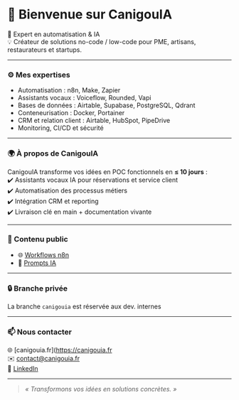 # 👋 Bienvenue sur CanigouIA

🚀 Expert en automatisation & IA  
💡 Créateur de solutions no-code / low-code pour PME, artisans, restaurateurs et startups.

---

### ⚙️ Mes expertises

- Automatisation : n8n, Make, Zapier
- Assistants vocaux : Voiceflow, Rounded, Vapi
- Bases de données : Airtable, Supabase, PostgreSQL, Qdrant
- Conteneurisation : Docker, Portainer
- CRM et relation client : Airtable, HubSpot, PipeDrive
- Monitoring, CI/CD et sécurité

---

### 🌍 À propos de CanigouIA

CanigouIA transforme vos idées en POC fonctionnels en **≤ 10 jours** :  
✔️ Assistants vocaux IA pour réservations et service client  
✔️ Automatisation des processus métiers  
✔️ Intégration CRM et reporting  
✔️ Livraison clé en main + documentation vivante

---

### 📂 Contenu public

- 🌐 [Workflows n8n](./public/workflows)
- 💬 [Prompts IA](./public/prompts)

---
### 🔒 Branche privée

La branche `canigouia` est réservée aux dev. internes

---


### 📫 Nous contacter

🌐 [canigouia.fr](https://canigouia.fr  
✉️ contact@canigouia.fr  
🔗 [LinkedIn](https://linkedin.com/in/tonprofil)

---

> _« Transformons vos idées en solutions concrètes. »_
